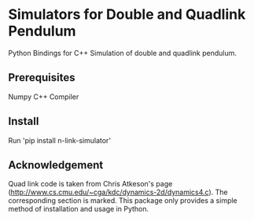 # Simulators for Double and Quadlink Pendulum

Python Bindings for C++ Simulation of double and quadlink pendulum.

## Prerequisites
Numpy
C++ Compiler

## Install

Run 'pip install n-link-simulator'


## Acknowledgement
Quad link code is taken from  Chris Atkeson's page (http://www.cs.cmu.edu/~cga/kdc/dynamics-2d/dynamics4.c).
The corresponding section is marked.
This package only provides a simple method of installation and usage in Python.